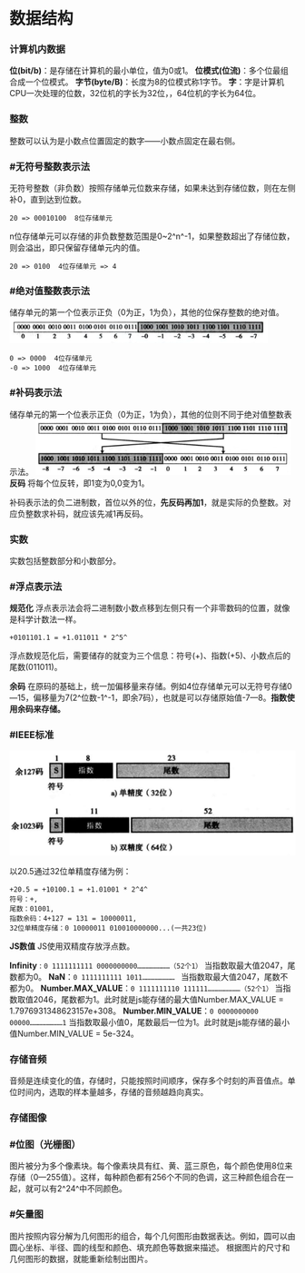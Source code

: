 数据结构
===
###  计算机内数据

**位(bit/b)**：是存储在计算机的最小单位，值为0或1。
**位模式(位流)**：多个位最组合成一个位模式。
**字节(byte/B)**：长度为8的位模式称1字节。
**字**：字是计算机CPU一次处理的位数，32位机的字长为32位，，64位机的字长为64位。

###  整数
整数可以认为是小数点位置固定的数字——小数点固定在最右侧。

###  #无符号整数表示法
无符号整数（非负数）按照存储单元位数来存储，如果未达到存储位数，则在左侧补0，直到达到位数。
``````
20 => 00010100  8位存储单元
``````
n位存储单元可以存储的非负数整数范围是0~2^n^-1，如果整数超出了存储位数，则会溢出，即只保留存储单元内的值。
``````
20 => 0100  4位存储单元 => 4
``````

###  #绝对值整数表示法
储存单元的第一个位表示正负（0为正，1为负），其他的位保存整数的绝对值。
![](./相关文件/2.1.png)

``````
0 => 0000  4位存储单元
-0 => 1000  4位存储单元
``````

###  #补码表示法
储存单元的第一个位表示正负（0为正，1为负），其他的位则不同于绝对值整数表示法。
![](./相关文件/2.2.png)
**反码** 
将每个位反转，即1变为0,0变为1。

补码表示法的负二进制数，首位以外的位，**先反码再加1**，就是实际的负整数。对应负整数求补码，就应该先减1再反码。

###  实数
实数包括整数部分和小数部分。

###  #浮点表示法
**规范化**
浮点表示法会将二进制数小数点移到左侧只有一个非零数码的位置，就像是科学计数法一样。
```
+0101101.1 = +1.011011 * 2^5^
```
浮点数规范化后，需要储存的就变为三个信息：符号(+)、指数(+5)、小数点后的尾数(011011)。

**余码**
在原码的基础上，统一加偏移量来存储。例如4位存储单元可以无符号存储0—15，偏移量为7(2^位数-1^-1，即余7码），也就是可以存储原始值-7—8。**指数使用余码来存储。**

###  #IEEE标准
![](./相关文件/2.3.png)

以20.5通过32位单精度存储为例：
```
+20.5 = +10100.1 = +1.01001 * 2^4^
符号：+,
尾数：01001,
指数余码：4+127 = 131 = 10000011,
32位单精度存储：0 10000011 010010000000...(一共23位)
```

**JS数值**
JS使用双精度存放浮点数。

**Infinity** : `0 1111111111 0000000000……………………（52个1）`
当指数取最大值2047，尾数都为0。
**NaN**：`0 1111111111 1011…………………… `
当指数取最大值2047，尾数不都为0。
**Number.MAX_VALUE**：`0 1111111110 111111……………………（52个1）`
当指数取值2046，尾数都为1。此时就是js能存储的最大值Number.MAX_VALUE = 1.7976931348623157e+308。
**Number.MIN_VALUE**：`0 0000000000 00000……………………1`
当指数取最小值0，尾数最后一位为1。此时就是js能存储的最小值Number.MIN_VALUE = 5e-324。

###  存储音频
音频是连续变化的值，存储时，只能按照时间顺序，保存多个时刻的声音值点。单位时间内，选取的样本量越多，存储的音频越趋向真实。

###  存储图像
###  #位图（光栅图）
图片被分为多个像素块。每个像素块具有红、黄、蓝三原色，每个颜色使用8位来存储（0—255值）。这样，每种颜色都有256个不同的色调，这三种颜色组合在一起，就可以有2^24^中不同颜色。
###  #矢量图
图片按照内容分解为几何图形的组合，每个几何图形由数据表达。例如，圆可以由圆心坐标、半径、圆的线型和颜色、填充颜色等数据来描述。
根据图片的尺寸和几何图形的数据，就能重新绘制出图片。